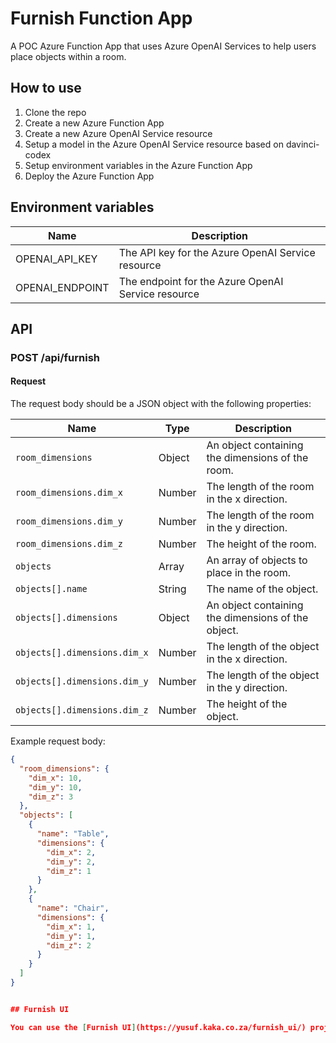 # Furnish Function App

A POC Azure Function App that uses Azure OpenAI Services to help users place objects within a room.

## How to use

1. Clone the repo
2. Create a new Azure Function App
3. Create a new Azure OpenAI Service resource
4. Setup a model in the Azure OpenAI Service resource based on davinci-codex
5. Setup environment variables in the Azure Function App
6. Deploy the Azure Function App

## Environment variables

| Name | Description |
| --- | --- |
| OPENAI_API_KEY | The API key for the Azure OpenAI Service resource |
| OPENAI_ENDPOINT | The endpoint for the Azure OpenAI Service resource |

## API

### POST /api/furnish

#### Request

The request body should be a JSON object with the following properties:

| Name | Type | Description |
| --- | --- | --- |
| `room_dimensions` | Object | An object containing the dimensions of the room. |
| `room_dimensions.dim_x` | Number | The length of the room in the x direction. |
| `room_dimensions.dim_y` | Number | The length of the room in the y direction. |
| `room_dimensions.dim_z` | Number | The height of the room. |
| `objects` | Array | An array of objects to place in the room. |
| `objects[].name` | String | The name of the object. |
| `objects[].dimensions` | Object | An object containing the dimensions of the object. |
| `objects[].dimensions.dim_x` | Number | The length of the object in the x direction. |
| `objects[].dimensions.dim_y` | Number | The length of the object in the y direction. |
| `objects[].dimensions.dim_z` | Number | The height of the object. |

Example request body:

```json
{
  "room_dimensions": {
    "dim_x": 10,
    "dim_y": 10,
    "dim_z": 3
  },
  "objects": [
    {
      "name": "Table",
      "dimensions": {
        "dim_x": 2,
        "dim_y": 2,
        "dim_z": 1
      }
    },
    {
      "name": "Chair",
      "dimensions": {
        "dim_x": 1,
        "dim_y": 1,
        "dim_z": 2
      }
    }
  ]
}


## Furnish UI

You can use the [Furnish UI](https://yusuf.kaka.co.za/furnish_ui/) project to visualize the layout generated by this function. Source code for the Furnish UI can be found [here](https://github.com/yusufk/furnish_ui)